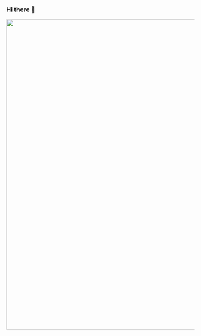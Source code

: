 ### Hi there 👋

<!--
**senatoromid/senatoromid** is a ✨ _special_ ✨ repository because its `README.md` (this file) appears on your GitHub profile.

Here are some ideas to get you started:

- 🔭 I’m currently working on ...
- 🌱 I’m currently learning ...
- 👯 I’m looking to collaborate on ...
- 🤔 I’m looking for help with ...
- 💬 Ask me about ...
- 📫 How to reach me: ...
- 😄 Pronouns: ...
- ⚡ Fun fact: ...
--><img width="830" src="https://github-readme-activity-graph.vercel.app/graph?username=rasooltaghipoor&bg_color=21232a&color=a8eeff&line=61dafb&point=f0fcff&area=true&hide_border=false" />
